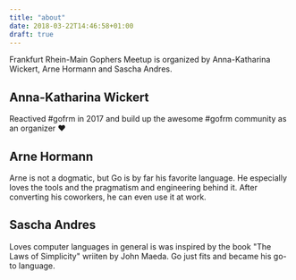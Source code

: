 ```yaml
---
title: "about"
date: 2018-03-22T14:46:58+01:00
draft: true
---
```


Frankfurt Rhein-Main Gophers Meetup is organized by Anna-Katharina Wickert, Arne Hormann and Sascha Andres.

## Anna-Katharina Wickert

Reactived #gofrm in 2017 and build up the awesome #gofrm community as an organizer ❤

## Arne Hormann

Arne is not a dogmatic, but Go is by far his favorite language. He especially loves the tools and the pragmatism and engineering behind it. After converting his coworkers, he can even use it at work.

## Sascha Andres

Loves computer languages in general is was inspired by the book "The Laws of Simplicity" wriiten by John Maeda.
Go just fits and became his go-to language.